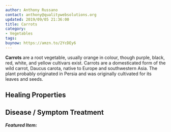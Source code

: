 ```yaml
---
author: Anthony Russano
contact: anthony@qualitywebsolutions.org
updated: 2019/09/05 21:36:00
title: Carrots
category:
- Vegetables
tags:
buynow: https://amzn.to/2YcDEy6
---
```

**Carrots** are a root vegetable, usually orange in colour, though purple, black, red, white, and yellow cultivars exist. Carrots are a domesticated form of the wild carrot, Daucus carota, native to Europe and southwestern Asia. The plant probably originated in Persia and was originally cultivated for its leaves and seeds.

## Healing Properties

## Disease / Symptom Treatment

<h5>Featured Item:</h5>
<script type="text/javascript">
amzn_assoc_tracking_id = "alchemistco07-20";
amzn_assoc_ad_mode = "manual";
amzn_assoc_ad_type = "smart";
amzn_assoc_marketplace = "amazon";
amzn_assoc_region = "US";
amzn_assoc_design = "enhanced_links";
amzn_assoc_asins = "B07KKLG15W";
amzn_assoc_placement = "adunit";
amzn_assoc_linkid = "d89f44343372b4375941b85818a87e89";
</script>
<script src="//z-na.amazon-adsystem.com/widgets/onejs?MarketPlace=US"></script>

[^1]: **Title:** <br>**Author(s):**  <br>**Institution(s):** <br>**Publication:** <i> </i><br>**Date:** <br>**Abstract:** <i> </i><br>**Link:** []()<br>**Citations:**   